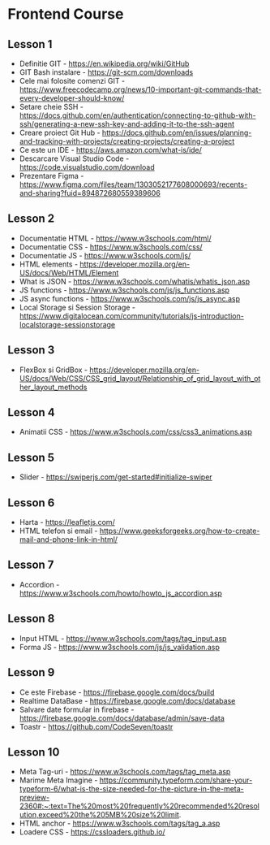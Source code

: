 # Frontend Course

## Lesson 1
- Definitie GIT - https://en.wikipedia.org/wiki/GitHub
- GIT Bash instalare - https://git-scm.com/downloads
- Cele mai folosite comenzi GIT - https://www.freecodecamp.org/news/10-important-git-commands-that-every-developer-should-know/
- Setare cheie SSH - https://docs.github.com/en/authentication/connecting-to-github-with-ssh/generating-a-new-ssh-key-and-adding-it-to-the-ssh-agent
- Creare proiect Git Hub - https://docs.github.com/en/issues/planning-and-tracking-with-projects/creating-projects/creating-a-project
- Ce este un IDE - https://aws.amazon.com/what-is/ide/
- Descarcare Visual Studio Code - https://code.visualstudio.com/download
- Prezentare Figma - https://www.figma.com/files/team/1303052177608000693/recents-and-sharing?fuid=894872680559389606

## Lesson 2
- Documentatie HTML - https://www.w3schools.com/html/
- Documentatie CSS - https://www.w3schools.com/css/
- Documentatie JS - https://www.w3schools.com/js/
- HTML elements - https://developer.mozilla.org/en-US/docs/Web/HTML/Element
- What is JSON - https://www.w3schools.com/whatis/whatis_json.asp
- JS functions - https://www.w3schools.com/js/js_functions.asp
- JS async functions - https://www.w3schools.com/js/js_async.asp
- Local Storage si Session Storage - https://www.digitalocean.com/community/tutorials/js-introduction-localstorage-sessionstorage

## Lesson 3
- FlexBox si GridBox - https://developer.mozilla.org/en-US/docs/Web/CSS/CSS_grid_layout/Relationship_of_grid_layout_with_other_layout_methods

## Lesson 4
- Animatii CSS - https://www.w3schools.com/css/css3_animations.asp

## Lesson 5
- Slider - https://swiperjs.com/get-started#initialize-swiper

## Lesson 6
- Harta - https://leafletjs.com/
- HTML telefon si email - https://www.geeksforgeeks.org/how-to-create-mail-and-phone-link-in-html/

## Lesson 7
- Accordion - https://www.w3schools.com/howto/howto_js_accordion.asp

## Lesson 8
- Input HTML - https://www.w3schools.com/tags/tag_input.asp
- Forma JS - https://www.w3schools.com/js/js_validation.asp

## Lesson 9
- Ce este Firebase - https://firebase.google.com/docs/build
- Realtime DataBase - https://firebase.google.com/docs/database
- Salvare date formular in firebase - https://firebase.google.com/docs/database/admin/save-data
- Toastr - https://github.com/CodeSeven/toastr

## Lesson 10
- Meta Tag-uri - https://www.w3schools.com/tags/tag_meta.asp
- Marime Meta Imagine - https://community.typeform.com/share-your-typeform-6/what-is-the-size-needed-for-the-picture-in-the-meta-preview-2360#:~:text=The%20most%20frequently%20recommended%20resolution,exceed%20the%205MB%20size%20limit.
- HTML anchor - https://www.w3schools.com/tags/tag_a.asp
- Loadere CSS - https://cssloaders.github.io/
